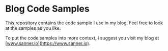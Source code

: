 # Blog Code Samples

This repository contains the code sample I use in my blog. Feel free to look at the samples as you like.

To put the code samples into more context, I suggest you visit my blog at [www.sanner.io](https://www.sanner.io).
